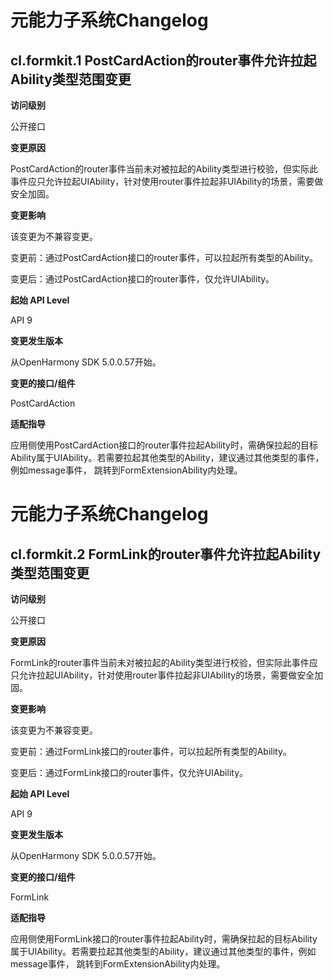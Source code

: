 # 元能力子系统Changelog

## cl.formkit.1 PostCardAction的router事件允许拉起Ability类型范围变更

**访问级别**

公开接口

**变更原因**

PostCardAction的router事件当前未对被拉起的Ability类型进行校验，但实际此事件应只允许拉起UIAbility，针对使用router事件拉起非UIAbility的场景，需要做安全加固。

**变更影响**

该变更为不兼容变更。


变更前：通过PostCardAction接口的router事件，可以拉起所有类型的Ability。


变更后：通过PostCardAction接口的router事件，仅允许UIAbility。

**起始 API Level**

API 9

**变更发生版本**

从OpenHarmony SDK 5.0.0.57开始。

**变更的接口/组件**

PostCardAction

**适配指导**

应用侧使用PostCardAction接口的router事件拉起Ability时，需确保拉起的目标Ability属于UIAbility。若需要拉起其他类型的Ability，建议通过其他类型的事件，例如message事件， 跳转到FormExtensionAbility内处理。


# 元能力子系统Changelog

## cl.formkit.2 FormLink的router事件允许拉起Ability类型范围变更

**访问级别**

公开接口

**变更原因**

FormLink的router事件当前未对被拉起的Ability类型进行校验，但实际此事件应只允许拉起UIAbility，针对使用router事件拉起非UIAbility的场景，需要做安全加固。

**变更影响**

该变更为不兼容变更。


变更前：通过FormLink接口的router事件，可以拉起所有类型的Ability。


变更后：通过FormLink接口的router事件，仅允许UIAbility。

**起始 API Level**

API 9

**变更发生版本**

从OpenHarmony SDK 5.0.0.57开始。

**变更的接口/组件**

FormLink

**适配指导**

应用侧使用FormLink接口的router事件拉起Ability时，需确保拉起的目标Ability属于UIAbility。若需要拉起其他类型的Ability，建议通过其他类型的事件，例如message事件， 跳转到FormExtensionAbility内处理。